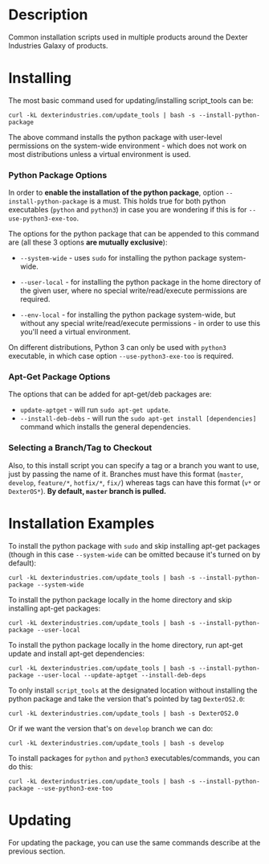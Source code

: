 # Description
Common installation scripts used in multiple products around the Dexter Industries Galaxy of products.

# Installing

The most basic command used for updating/installing script_tools can be:
```
curl -kL dexterindustries.com/update_tools | bash -s --install-python-package
```

The above command installs the python package with user-level permissions on the system-wide environment - which does not work on most distributions unless a virtual environment is used.

### Python Package Options

In order to **enable the installation of the python package**, option `--install-python-package` is a must. This holds true for both python executables (`python` and `python3`) in case you are wondering if this is for `--use-python3-exe-too`.

The options for the python package that can be appended to this command are (all these 3 options **are mutually exclusive**):

* `--system-wide` - uses `sudo` for installing the python package system-wide.

* `--user-local` - for installing the python package in the home directory of the given user, where no special write/read/execute permissions are required.

* `--env-local` - for installing the python package system-wide, but without any special write/read/execute permissions - in order to use this you'll need a virtual environment.

On different distributions, Python 3 can only be used with `python3` executable, in which case option `--use-python3-exe-too` is required.

### Apt-Get Package Options

The options that can be added for apt-get/deb packages are:

* `update-aptget` - will run `sudo apt-get update`.
* `--install-deb-debs` - will run the `sudo apt-get install [dependencies]` command which installs the general dependencies.

### Selecting a Branch/Tag to Checkout

Also, to this install script you can specify a tag or a branch you want to use, just by passing the name of it. Branches must have this format (`master`, `develop`, `feature/*`, `hotfix/*`, `fix/`) whereas tags can have this format (`v*` or `DexterOS*`).
**By default, `master` branch is pulled.**

# Installation Examples

To install the python package with `sudo` and skip installing apt-get packages (though in this case `--system-wide` can be omitted because it's turned on by default):
```
curl -kL dexterindustries.com/update_tools | bash -s --install-python-package --system-wide
```

To install the python package locally in the home directory and skip installing apt-get packages:
```
curl -kL dexterindustries.com/update_tools | bash -s --install-python-package --user-local
```

To install the python package locally in the home directory, run apt-get update and install apt-get dependencies:
```
curl -kL dexterindustries.com/update_tools | bash -s --install-python-package --user-local --update-aptget --install-deb-deps
```

To only install `script_tools` at the designated location without installing the python package and take the version that's pointed by tag `DexterOS2.0`:
```
curl -kL dexterindustries.com/update_tools | bash -s DexterOS2.0
```
Or if we want the version that's on `develop` branch we can do:
```
curl -kL dexterindustries.com/update_tools | bash -s develop
```
To install packages for `python` and `python3` executables/commands, you can do this:
```
curl -kL dexterindustries.com/update_tools | bash -s --install-python-package --use-python3-exe-too
```

# Updating

For updating the package, you can use the same commands describe at the previous section.
